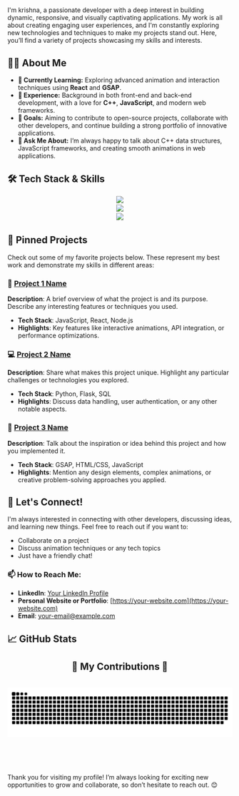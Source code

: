 <h1 align="center">
    <imgsrc="https://readme-typing-svg.herokuapp.com/?font=Righteous&size=35&center=true&vCenter=true&width=500&height=70&duration=4000&lines=Hi+There!+👋;+I'm+Krishna+Lodhi!;" />
</h1>

I'm krishna, a passionate developer with a deep interest in building dynamic, responsive, and visually captivating applications. My work is all about creating engaging user experiences, and I'm constantly exploring new technologies and techniques to make my projects stand out. Here, you’ll find a variety of projects showcasing my skills and interests.



## 👨‍💻 About Me

- **🌱 Currently Learning:** Exploring advanced animation and interaction techniques using **React** and **GSAP**.
- **💼 Experience:** Background in both front-end and back-end development, with a love for **C++**, **JavaScript**, and modern web frameworks.
- **🚀 Goals:** Aiming to contribute to open-source projects, collaborate with other developers, and continue building a strong portfolio of innovative applications.
- **💬 Ask Me About:** I’m always happy to talk about C++ data structures, JavaScript frameworks, and creating smooth animations in web applications.



## 🛠 Tech Stack & Skills
<div align="center">
    <img src="https://skillicons.dev/icons?i=react,bootstrap,html,css,nextjs,github,figma,tailwind,redux" /><br>
    <img src="https://skillicons.dev/icons?i=nodejs,python,javascript,express,mongodb,c,cpp,mysql" /><br>
    <img src="https://skillicons.dev/icons?i=linux,git,github,postman,vscode,stackoverflow" /><br>
</div>



## 📌 Pinned Projects

Check out some of my favorite projects below. These represent my best work and demonstrate my skills in different areas:

### 🚀 [Project 1 Name](link-to-project-1)
**Description**: A brief overview of what the project is and its purpose. Describe any interesting features or techniques you used.
- **Tech Stack**: JavaScript, React, Node.js
- **Highlights**: Key features like interactive animations, API integration, or performance optimizations.

### 💻 [Project 2 Name](link-to-project-2)
**Description**: Share what makes this project unique. Highlight any particular challenges or technologies you explored.
- **Tech Stack**: Python, Flask, SQL
- **Highlights**: Discuss data handling, user authentication, or any other notable aspects.

### 🎨 [Project 3 Name](link-to-project-3)
**Description**: Talk about the inspiration or idea behind this project and how you implemented it.
- **Tech Stack**: GSAP, HTML/CSS, JavaScript
- **Highlights**: Mention any design elements, complex animations, or creative problem-solving approaches you applied.



## 💬 Let's Connect!

I'm always interested in connecting with other developers, discussing ideas, and learning new things. Feel free to reach out if you want to:
- Collaborate on a project
- Discuss animation techniques or any tech topics
- Just have a friendly chat!

### 📫 How to Reach Me:
- **LinkedIn**: [Your LinkedIn Profile](https://www.linkedin.com/in/your-profile)
- **Personal Website or Portfolio**: [https://your-website.com](https://your-website.com)
- **Email**: [your-email@example.com](mailto:your-email@example.com)


## 📈 GitHub Stats

<div align="center">
  <h2>🐍 My Contributions 🐍</h2>
  <br>
  <img alt="snake eating my contributions" src="https://raw.githubusercontent.com/salesp07/salesp07/output/github-contribution-grid-snake.svg" />
  
  <br/><br/><br/>
</div>


Thank you for visiting my profile! I’m always looking for exciting new opportunities to grow and collaborate, so don’t hesitate to reach out. 😊
